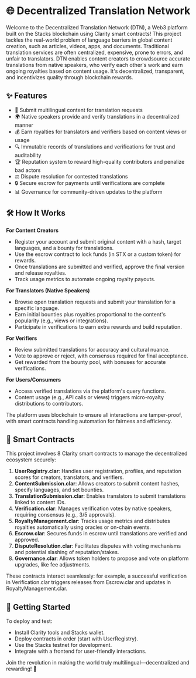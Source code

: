 # 🌐 Decentralized Translation Network

Welcome to the Decentralized Translation Network (DTN), a Web3 platform built on the Stacks blockchain using Clarity smart contracts! This project tackles the real-world problem of language barriers in global content creation, such as articles, videos, apps, and documents. Traditional translation services are often centralized, expensive, prone to errors, and unfair to translators. DTN enables content creators to crowdsource accurate translations from native speakers, who verify each other's work and earn ongoing royalties based on content usage. It's decentralized, transparent, and incentivizes quality through blockchain rewards.

## ✨ Features

- 📝 Submit multilingual content for translation requests
- 🌍 Native speakers provide and verify translations in a decentralized manner
- 💰 Earn royalties for translators and verifiers based on content views or usage
- 🔍 Immutable records of translations and verifications for trust and auditability
- 🏆 Reputation system to reward high-quality contributors and penalize bad actors
- ⚖️ Dispute resolution for contested translations
- 🔒 Secure escrow for payments until verifications are complete
- 📊 Governance for community-driven updates to the platform

## 🛠 How It Works

**For Content Creators**
- Register your account and submit original content with a hash, target languages, and a bounty for translations.
- Use the escrow contract to lock funds (in STX or a custom token) for rewards.
- Once translations are submitted and verified, approve the final version and release royalties.
- Track usage metrics to automate ongoing royalty payouts.

**For Translators (Native Speakers)**
- Browse open translation requests and submit your translation for a specific language.
- Earn initial bounties plus royalties proportional to the content's popularity (e.g., views or integrations).
- Participate in verifications to earn extra rewards and build reputation.

**For Verifiers**
- Review submitted translations for accuracy and cultural nuance.
- Vote to approve or reject, with consensus required for final acceptance.
- Get rewarded from the bounty pool, with bonuses for accurate verifications.

**For Users/Consumers**
- Access verified translations via the platform's query functions.
- Content usage (e.g., API calls or views) triggers micro-royalty distributions to contributors.

The platform uses blockchain to ensure all interactions are tamper-proof, with smart contracts handling automation for fairness and efficiency.

## 📜 Smart Contracts

This project involves 8 Clarity smart contracts to manage the decentralized ecosystem securely:

1. **UserRegistry.clar**: Handles user registration, profiles, and reputation scores for creators, translators, and verifiers.
2. **ContentSubmission.clar**: Allows creators to submit content hashes, specify languages, and set bounties.
3. **TranslationSubmission.clar**: Enables translators to submit translations linked to content IDs.
4. **Verification.clar**: Manages verification votes by native speakers, requiring consensus (e.g., 3/5 approvals).
5. **RoyaltyManagement.clar**: Tracks usage metrics and distributes royalties automatically using oracles or on-chain events.
6. **Escrow.clar**: Secures funds in escrow until translations are verified and approved.
7. **DisputeResolution.clar**: Facilitates disputes with voting mechanisms and potential slashing of reputation/stakes.
8. **Governance.clar**: Allows token holders to propose and vote on platform upgrades, like fee adjustments.

These contracts interact seamlessly: for example, a successful verification in Verification.clar triggers releases from Escrow.clar and updates in RoyaltyManagement.clar.

## 🚀 Getting Started

To deploy and test:
- Install Clarity tools and Stacks wallet.
- Deploy contracts in order (start with UserRegistry).
- Use the Stacks testnet for development.
- Integrate with a frontend for user-friendly interactions.

Join the revolution in making the world truly multilingual—decentralized and rewarding! 🚀